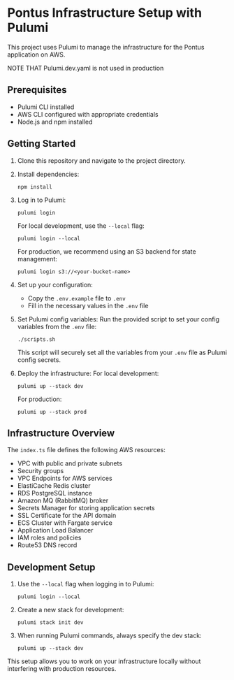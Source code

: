 # Pontus Infrastructure Setup with Pulumi

This project uses Pulumi to manage the infrastructure for the Pontus application on AWS.

NOTE THAT Pulumi.dev.yaml is not used in production

## Prerequisites

- Pulumi CLI installed
- AWS CLI configured with appropriate credentials
- Node.js and npm installed

## Getting Started

1. Clone this repository and navigate to the project directory.

2. Install dependencies:
   ```
   npm install
   ```

3. Log in to Pulumi:
   ```
   pulumi login
   ```
   For local development, use the `--local` flag:
   ```
   pulumi login --local
   ```
   For production, we recommend using an S3 backend for state management:
   ```
   pulumi login s3://<your-bucket-name>
   ```

4. Set up your configuration:
   - Copy the `.env.example` file to `.env`
   - Fill in the necessary values in the `.env` file

5. Set Pulumi config variables:
   Run the provided script to set your config variables from the `.env` file:
   ```
   ./scripts.sh
   ```
   This script will securely set all the variables from your `.env` file as Pulumi config secrets.

6. Deploy the infrastructure:
   For local development:
   ```
   pulumi up --stack dev
   ```
   For production:
   ```
   pulumi up --stack prod
   ```

## Infrastructure Overview

The `index.ts` file defines the following AWS resources:

- VPC with public and private subnets
- Security groups
- VPC Endpoints for AWS services
- ElastiCache Redis cluster
- RDS PostgreSQL instance
- Amazon MQ (RabbitMQ) broker
- Secrets Manager for storing application secrets
- SSL Certificate for the API domain
- ECS Cluster with Fargate service
- Application Load Balancer
- IAM roles and policies
- Route53 DNS record

## Development Setup

1. Use the `--local` flag when logging in to Pulumi:
   ```
   pulumi login --local
   ```

2. Create a new stack for development:
   ```
   pulumi stack init dev
   ```

3. When running Pulumi commands, always specify the dev stack:
   ```
   pulumi up --stack dev
   ```

This setup allows you to work on your infrastructure locally without interfering with production resources.



